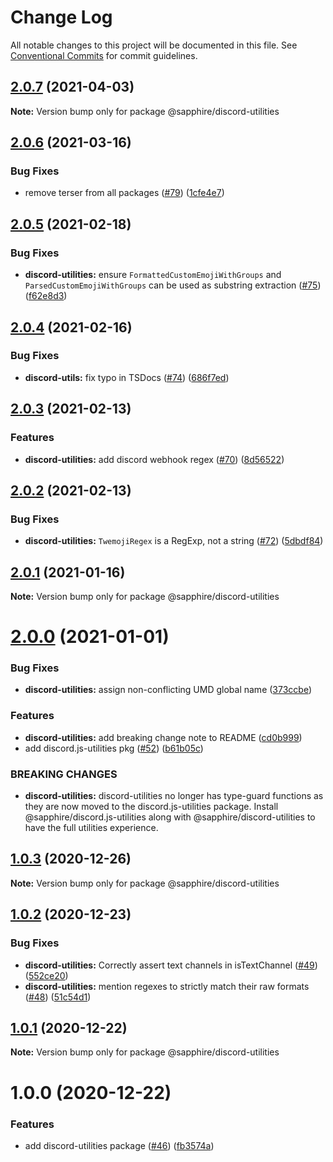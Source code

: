 # Change Log

All notable changes to this project will be documented in this file.
See [Conventional Commits](https://conventionalcommits.org) for commit guidelines.

## [2.0.7](https://github.com/sapphire-community/utilities/compare/@sapphire/discord-utilities@2.0.6...@sapphire/discord-utilities@2.0.7) (2021-04-03)

**Note:** Version bump only for package @sapphire/discord-utilities

## [2.0.6](https://github.com/sapphire-community/utilities/compare/@sapphire/discord-utilities@2.0.5...@sapphire/discord-utilities@2.0.6) (2021-03-16)

### Bug Fixes

-   remove terser from all packages ([#79](https://github.com/sapphire-community/utilities/issues/79)) ([1cfe4e7](https://github.com/sapphire-community/utilities/commit/1cfe4e7c804e62c142495686d2b83b81d0026c02))

## [2.0.5](https://github.com/sapphire-community/utilities/compare/@sapphire/discord-utilities@2.0.4...@sapphire/discord-utilities@2.0.5) (2021-02-18)

### Bug Fixes

-   **discord-utilities:** ensure `FormattedCustomEmojiWithGroups` and `ParsedCustomEmojiWithGroups` can be used as substring extraction ([#75](https://github.com/sapphire-community/utilities/issues/75)) ([f62e8d3](https://github.com/sapphire-community/utilities/commit/f62e8d37714353397bdbe48676f43f180adb660f))

## [2.0.4](https://github.com/sapphire-community/utilities/compare/@sapphire/discord-utilities@2.0.3...@sapphire/discord-utilities@2.0.4) (2021-02-16)

### Bug Fixes

-   **discord-utils:** fix typo in TSDocs ([#74](https://github.com/sapphire-community/utilities/issues/74)) ([686f7ed](https://github.com/sapphire-community/utilities/commit/686f7ed28859d9d8a7987e4601604bdf0b10d5bf))

## [2.0.3](https://github.com/sapphire-community/utilities/compare/@sapphire/discord-utilities@2.0.2...@sapphire/discord-utilities@2.0.3) (2021-02-13)

### Features

-   **discord-utilities:** add discord webhook regex ([#70](https://github.com/sapphire-community/utilities/issues/70)) ([8d56522](https://github.com/sapphire-community/utilities/commit/8d565228f0edf8b38846e1394056c2db122eb6cf))

## [2.0.2](https://github.com/sapphire-community/utilities/compare/@sapphire/discord-utilities@2.0.1...@sapphire/discord-utilities@2.0.2) (2021-02-13)

### Bug Fixes

-   **discord-utilities:** `TwemojiRegex` is a RegExp, not a string ([#72](https://github.com/sapphire-community/utilities/issues/72)) ([5dbdf84](https://github.com/sapphire-community/utilities/commit/5dbdf8439f5602f4c363d2768c43d398715f8773))

## [2.0.1](https://github.com/sapphire-community/utilities/compare/@sapphire/discord-utilities@2.0.0...@sapphire/discord-utilities@2.0.1) (2021-01-16)

**Note:** Version bump only for package @sapphire/discord-utilities

# [2.0.0](https://github.com/sapphire-community/utilities/compare/@sapphire/discord-utilities@1.0.3...@sapphire/discord-utilities@2.0.0) (2021-01-01)

### Bug Fixes

-   **discord-utilities:** assign non-conflicting UMD global name ([373ccbe](https://github.com/sapphire-community/utilities/commit/373ccbea1e5161281c4779310dc657101dfc6142))

### Features

-   **discord-utilities:** add breaking change note to README ([cd0b999](https://github.com/sapphire-community/utilities/commit/cd0b999bc810abbee73ccec601ef3fd35f4e5cb5))
-   add discord.js-utilities pkg ([#52](https://github.com/sapphire-community/utilities/issues/52)) ([b61b05c](https://github.com/sapphire-community/utilities/commit/b61b05c148ea1d4aa28f4cccd27472e1dccf7702))

### BREAKING CHANGES

-   **discord-utilities:** discord-utilities no longer has type-guard functions as they are now moved to the
    discord.js-utilities package. Install @sapphire/discord.js-utilities along with
    @sapphire/discord-utilities to have the full utilities experience.

## [1.0.3](https://github.com/sapphire-community/utilities/compare/@sapphire/discord-utilities@1.0.2...@sapphire/discord-utilities@1.0.3) (2020-12-26)

**Note:** Version bump only for package @sapphire/discord-utilities

## [1.0.2](https://github.com/sapphire-community/utilities/compare/@sapphire/discord-utilities@1.0.1...@sapphire/discord-utilities@1.0.2) (2020-12-23)

### Bug Fixes

-   **discord-utilities:** Correctly assert text channels in isTextChannel ([#49](https://github.com/sapphire-community/utilities/issues/49)) ([552ce20](https://github.com/sapphire-community/utilities/commit/552ce20605eb35c43b66d5697e21d0e03a2fda82))
-   **discord-utilities:** mention regexes to strictly match their raw formats ([#48](https://github.com/sapphire-community/utilities/issues/48)) ([51c54d1](https://github.com/sapphire-community/utilities/commit/51c54d122f5484aafa58f96e17e75dca635b8b8b))

## [1.0.1](https://github.com/sapphire-community/utilities/compare/@sapphire/discord-utilities@1.0.0...@sapphire/discord-utilities@1.0.1) (2020-12-22)

**Note:** Version bump only for package @sapphire/discord-utilities

# 1.0.0 (2020-12-22)

### Features

-   add discord-utilities package ([#46](https://github.com/sapphire-community/utilities/issues/46)) ([fb3574a](https://github.com/sapphire-community/utilities/commit/fb3574a166e9ce15d47bd8303db85db5ab3093a9))
